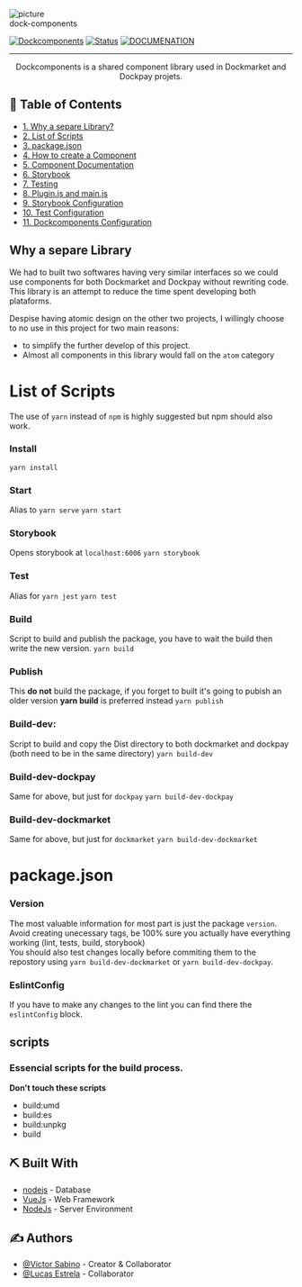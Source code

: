 ![picture](https://testing.dockpay.com.br/img/logoFullWhite.5fbdab85.svg)  
dock-components

[![Dockcomponents](https://img.shields.io/badge/dockmarket-name-orange.svg)](https://www.dockmarket.com.br)
[![Status](https://img.shields.io/badge/status-active-success.svg)]()
[![DOCUMENATION](https://img.shields.io/badge/documentation-blue.svg)](LICENSE.md)

</div>

---

<p align="center"> Dockcomponents is a shared component library used in Dockmarket and Dockpay projets.
</p>

## 📝 Table of Contents

- [1. Why a separe Library?](#why)
- [2. List of Scripts](#scripts)
- [3. package.json](#how)
- [4. How to create a Component](#create_component)
- [5. Component Documentation](#documentation)
- [6. Storybook](#storybook)
- [7. Testing](#testing)
- [8. Plugin.js and main.js](#plugin_main)
- [9. Storybook Configuration](#storybook_config)
- [10. Test Configuration](#test_config)
- [11. Dockcomponents Configuration](#dock_cofig)

## Why a separe Library

We had to built two softwares having very similar interfaces so we could use components for both Dockmarket and Dockpay without rewriting code.
This library is an attempt to reduce the time spent developing both plataforms.

Despise having atomic design on the other two projects, I willingly choose to no use in this project for two main reasons:
- to simplify the further develop of this project.
- Almost all components in this library would fall on the `atom` category
# List of Scripts <a name = "scripts"></a>
The use of `yarn` instead of `npm` is highly suggested but npm should also work.

### Install
``` yarn install ```
### Start
Alias to `yarn serve`
``` yarn start ```
### Storybook  
Opens storybook at `localhost:6006`
``` yarn storybook ```
### Test  
Alias for `yarn jest`
``` yarn test ```
### Build
Script to build and publish the package, you have to wait the build then write the new version.
``` yarn build ```
### Publish  
This **do not** build the package, if you forget to built it's going to pubish an older version **yarn build** is preferred instead
``` yarn publish ```
### Build-dev:  
Script to build and copy the Dist directory to both dockmarket and dockpay (both need to be in the same directory)
``` yarn build-dev ```
### Build-dev-dockpay  
Same for above, but just for `dockpay`
``` yarn build-dev-dockpay ```
### Build-dev-dockmarket  
Same for above, but just for `dockmarket`
``` yarn build-dev-dockmarket ```

# package.json <a name = "authors"></a>
### Version
The most valuable information for most part is just the package `version`. Avoid creating unecessary tags, be 100% sure you actually have everything working (lint, tests, build, storybook)  
You should also test changes locally before commiting them to the repostory using `yarn build-dev-dockmarket` or `yarn build-dev-dockpay`.

### EslintConfig
If you have to make any changes to the lint you can find there the `eslintConfig` block.

## scripts
### Essencial scripts for the build process.
**Don't touch these scripts**
- build:umd
- build:es
- build:unpkg
- build

## ⛏️ Built With <a name = "tech_stack"></a>

- [nodejs](https://www.mongodb.com/) - Database
- [VueJs](https://vuejs.org/) - Web Framework
- [NodeJs](https://nodejs.org/en/) - Server Environment

## ✍️ Authors <a name = "authors"></a>

- [@Victor Sabino](https://github.com/vsabino) - Creator & Collaborator
- [@Lucas Estrela](https://github.com/lucasestrela) - Collaborator